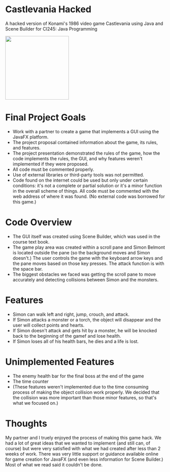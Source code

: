 # Castlevania Hacked
A hacked version of Konami's 1986 video game Castlevania using Java and Scene Builder for CI245: Java Programming

<img src="https://github.com/codercarly/CastlevaniaHack/blob/master/castlevaniahackdemo.gif" width="200">

# Final Project Goals
- Work with a partner to create a game that implements a GUI using the JavaFX platform.
- The project proposal contained information about the game, its rules, and features.
- The project presentation demonstrated the rules of the game, how the code implements the rules, the GUI, and why features weren't implemented if they were proposed. 
- All code must be commented properly.
- Use of external libraries or third-party tools was not permitted.
- Code found on the internet could be used but only under certain conditions: it's not a complete or partial solution or it's a minor function in the overall scheme of things. All code must be commented with the web address of where it was found. (No external code was borrowed for this game.)

# Code Overview
- The GUI itself was created using Scene Builder, which was used in the course text book.
- The game play area was created within a scroll pane and Simon Belmont is located outside the pane (so the background moves and Simon doesn't.) The user controls the game with the keyboard arrow keys and the pane moves based on those key presses. The attack function is with the space bar.
- The biggest obstacles we faced was getting the scroll pane to move accurately and detecting collisions between Simon and the monsters.

# Features
- Simon can walk left and right, jump, crouch, and attack.
- If Simon attacks a monster or a torch, the object will disappear and the user will collect points and hearts.
- If Simon doesn't attack and gets hit by a monster, he will be knocked back to the beginning of the gamef and lose health.
- If Simon loses all of his health bars, he dies and a life is lost.

# Unimplemented Features
- The enemy health bar for the final boss at the end of the game
- The time counter
- (These features weren't implemented due to the time consuming process of making the object collision work properly. We decided that the collision was more important than those minor features, so that's what we focused on.)

# Thoughts
My partner and I truely enjoyed the process of making this game hack. We had a lot of great ideas that we wanted to implement (and still can, of course) but were very satisfied with what we had created after less than 2 weeks of work. There was very little support or guidance available online for game creation for JavaFX (and even less information for Scene Builder.) Most of what we read said it couldn't be done. 
